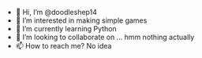 - 👋 Hi, I’m @doodleshep14
- 👀 I’m interested in making simple games
- 🌱 I’m currently learning Python
- 💞️ I’m looking to collaborate on ... hmm nothing actually
- 📫 How to reach me? No idea

<!---
doodleshep14/doodleshep14 is a ✨ special ✨ repository because its `README.md` (this file) appears on your GitHub profile.
You can click the Preview link to take a look at your changes.
--->
